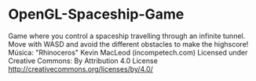 # OpenGL-Spaceship-Game
Game where you control a spaceship travelling through an infinite tunnel. Move with WASD and avoid the different obstacles to make the highscore!
Música: "Rhinoceros" Kevin MacLeod (incompetech.com)
Licensed under Creative Commons: By Attribution 4.0 License
http://creativecommons.org/licenses/by/4.0/
